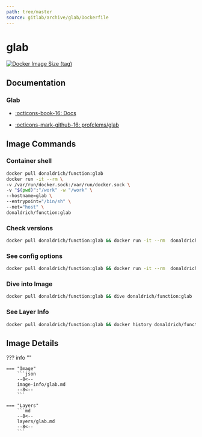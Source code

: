 ```yaml
---
path: tree/master
source: gitlab/archive/glab/Dockerfile
---
```


# glab

[![Docker Image Size (tag)](https://img.shields.io/docker/image-size/donaldrich/function/glab?color=blue&label=donaldrich/function:glab&logo=docker&style=flat-square)](https://hub.docker.com/r/donaldrich/function/glab)

## Documentation

### Glab

- [:octicons-book-16: Docs](https://clementsam.tech/glab)

- [:octicons-mark-github-16: profclems/glab](https://github.com/profclems/glab)

## Image Commands

### Container shell

```sh
docker pull donaldrich/function:glab
docker run -it --rm \
-v /var/run/docker.sock:/var/run/docker.sock \
-v "$(pwd)":"/work" -w "/work" \
--hostname=glab \
--entrypoint="/bin/sh" \
--net="host" \
donaldrich/function:glab
```

### Check versions

```sh
docker pull donaldrich/function:glab && docker run -it --rm  donaldrich/function:glab validate
```

### See config options

```sh
docker pull donaldrich/function:glab && docker run -it --rm  donaldrich/function:glab help
```

### Dive into Image

```sh
docker pull donaldrich/function:glab && dive donaldrich/function:glab
```

### See Layer Info

```sh
docker pull donaldrich/function:glab && docker history donaldrich/function:glab
```

## Image Details

??? info ""

    === "Image"
        ```json
        --8<--
        image-info/glab.md
        --8<--
        ```

    === "Layers"
        ```md
        --8<--
        layers/glab.md
        --8<--
        ```
